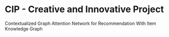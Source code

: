 # CIP - Creative and Innovative Project 
Contextualized Graph Attention Network for Recommendation With Item Knowledge Graph
